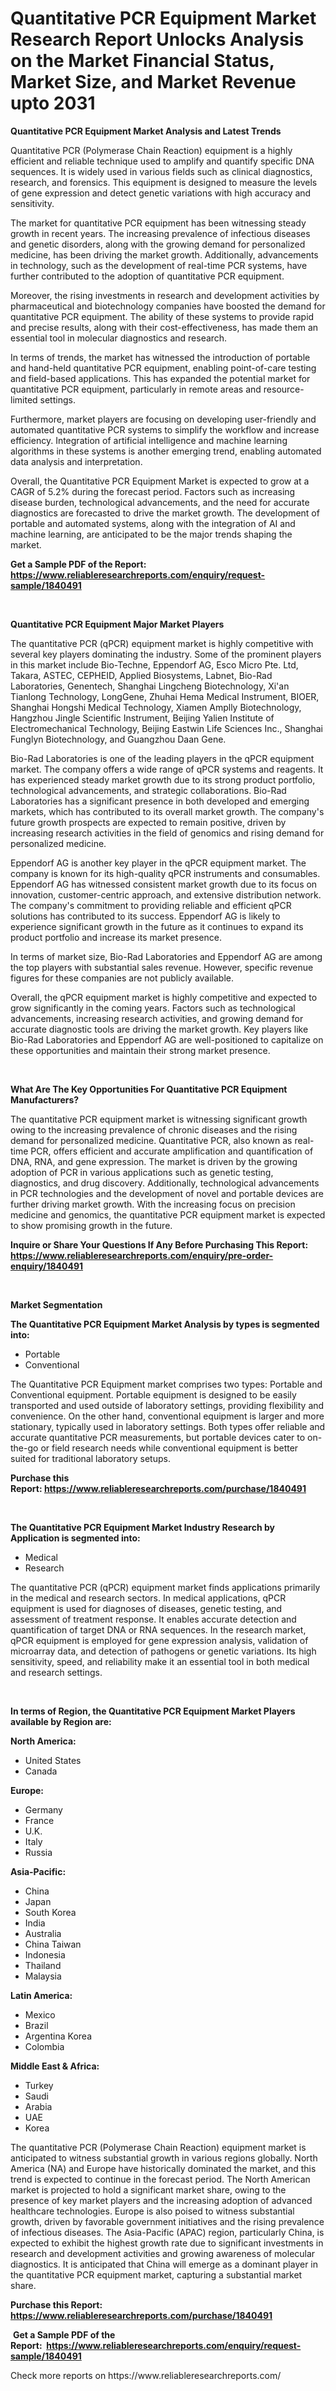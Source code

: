 <p><h1>Quantitative PCR Equipment Market Research Report Unlocks Analysis on the Market Financial Status, Market Size, and Market Revenue upto 2031</h1></p><p><strong>Quantitative PCR Equipment Market Analysis and Latest Trends</strong></p>
<p><p>Quantitative PCR (Polymerase Chain Reaction) equipment is a highly efficient and reliable technique used to amplify and quantify specific DNA sequences. It is widely used in various fields such as clinical diagnostics, research, and forensics. This equipment is designed to measure the levels of gene expression and detect genetic variations with high accuracy and sensitivity.</p><p>The market for quantitative PCR equipment has been witnessing steady growth in recent years. The increasing prevalence of infectious diseases and genetic disorders, along with the growing demand for personalized medicine, has been driving the market growth. Additionally, advancements in technology, such as the development of real-time PCR systems, have further contributed to the adoption of quantitative PCR equipment.</p><p>Moreover, the rising investments in research and development activities by pharmaceutical and biotechnology companies have boosted the demand for quantitative PCR equipment. The ability of these systems to provide rapid and precise results, along with their cost-effectiveness, has made them an essential tool in molecular diagnostics and research.</p><p>In terms of trends, the market has witnessed the introduction of portable and hand-held quantitative PCR equipment, enabling point-of-care testing and field-based applications. This has expanded the potential market for quantitative PCR equipment, particularly in remote areas and resource-limited settings.</p><p>Furthermore, market players are focusing on developing user-friendly and automated quantitative PCR systems to simplify the workflow and increase efficiency. Integration of artificial intelligence and machine learning algorithms in these systems is another emerging trend, enabling automated data analysis and interpretation.</p><p>Overall, the Quantitative PCR Equipment Market is expected to grow at a CAGR of 5.2% during the forecast period. Factors such as increasing disease burden, technological advancements, and the need for accurate diagnostics are forecasted to drive the market growth. The development of portable and automated systems, along with the integration of AI and machine learning, are anticipated to be the major trends shaping the market.</p></p>
<p><strong>Get a Sample PDF of the Report:&nbsp; <a href="https://www.reliableresearchreports.com/enquiry/request-sample/1840491">https://www.reliableresearchreports.com/enquiry/request-sample/1840491</a></strong></p>
<p>&nbsp;</p>
<p><strong>Quantitative PCR Equipment Major Market Players</strong></p>
<p><p>The quantitative PCR (qPCR) equipment market is highly competitive with several key players dominating the industry. Some of the prominent players in this market include Bio-Techne, Eppendorf AG, Esco Micro Pte. Ltd, Takara, ASTEC, CEPHEID, Applied Biosystems, Labnet, Bio-Rad Laboratories, Genentech, Shanghai Lingcheng Biotechnology, Xi'an Tianlong Technology, LongGene, Zhuhai Hema Medical Instrument, BIOER, Shanghai Hongshi Medical Technology, Xiamen Amplly Biotechnology, Hangzhou Jingle Scientific Instrument, Beijing Yalien Institute of Electromechanical Technology, Beijing Eastwin Life Sciences Inc., Shanghai Funglyn Biotechnology, and Guangzhou Daan Gene.</p><p>Bio-Rad Laboratories is one of the leading players in the qPCR equipment market. The company offers a wide range of qPCR systems and reagents. It has experienced steady market growth due to its strong product portfolio, technological advancements, and strategic collaborations. Bio-Rad Laboratories has a significant presence in both developed and emerging markets, which has contributed to its overall market growth. The company's future growth prospects are expected to remain positive, driven by increasing research activities in the field of genomics and rising demand for personalized medicine.</p><p>Eppendorf AG is another key player in the qPCR equipment market. The company is known for its high-quality qPCR instruments and consumables. Eppendorf AG has witnessed consistent market growth due to its focus on innovation, customer-centric approach, and extensive distribution network. The company's commitment to providing reliable and efficient qPCR solutions has contributed to its success. Eppendorf AG is likely to experience significant growth in the future as it continues to expand its product portfolio and increase its market presence.</p><p>In terms of market size, Bio-Rad Laboratories and Eppendorf AG are among the top players with substantial sales revenue. However, specific revenue figures for these companies are not publicly available.</p><p>Overall, the qPCR equipment market is highly competitive and expected to grow significantly in the coming years. Factors such as technological advancements, increasing research activities, and growing demand for accurate diagnostic tools are driving the market growth. Key players like Bio-Rad Laboratories and Eppendorf AG are well-positioned to capitalize on these opportunities and maintain their strong market presence.</p></p>
<p>&nbsp;</p>
<p><strong>What Are The Key Opportunities For Quantitative PCR Equipment Manufacturers?</strong></p>
<p><p>The quantitative PCR equipment market is witnessing significant growth owing to the increasing prevalence of chronic diseases and the rising demand for personalized medicine. Quantitative PCR, also known as real-time PCR, offers efficient and accurate amplification and quantification of DNA, RNA, and gene expression. The market is driven by the growing adoption of PCR in various applications such as genetic testing, diagnostics, and drug discovery. Additionally, technological advancements in PCR technologies and the development of novel and portable devices are further driving market growth. With the increasing focus on precision medicine and genomics, the quantitative PCR equipment market is expected to show promising growth in the future.</p></p>
<p><strong>Inquire or Share Your Questions If Any Before Purchasing This Report: <a href="https://www.reliableresearchreports.com/enquiry/pre-order-enquiry/1840491">https://www.reliableresearchreports.com/enquiry/pre-order-enquiry/1840491</a></strong></p>
<p>&nbsp;</p>
<p><strong>Market Segmentation</strong></p>
<p><strong>The Quantitative PCR Equipment Market Analysis by types is segmented into:</strong></p>
<p><ul><li>Portable</li><li>Conventional</li></ul></p>
<p><p>The Quantitative PCR Equipment market comprises two types: Portable and Conventional equipment. Portable equipment is designed to be easily transported and used outside of laboratory settings, providing flexibility and convenience. On the other hand, conventional equipment is larger and more stationary, typically used in laboratory settings. Both types offer reliable and accurate quantitative PCR measurements, but portable devices cater to on-the-go or field research needs while conventional equipment is better suited for traditional laboratory setups.</p></p>
<p><strong>Purchase this Report:&nbsp;<a href="https://www.reliableresearchreports.com/purchase/1840491">https://www.reliableresearchreports.com/purchase/1840491</a></strong></p>
<p>&nbsp;</p>
<p><strong>The Quantitative PCR Equipment Market Industry Research by Application is segmented into:</strong></p>
<p><ul><li>Medical</li><li>Research</li></ul></p>
<p><p>The quantitative PCR (qPCR) equipment market finds applications primarily in the medical and research sectors. In medical applications, qPCR equipment is used for diagnoses of diseases, genetic testing, and assessment of treatment response. It enables accurate detection and quantification of target DNA or RNA sequences. In the research market, qPCR equipment is employed for gene expression analysis, validation of microarray data, and detection of pathogens or genetic variations. Its high sensitivity, speed, and reliability make it an essential tool in both medical and research settings.</p></p>
<p>&nbsp;</p>
<p><strong>In terms of Region, the Quantitative PCR Equipment Market Players available by Region are:</strong></p>
<p>
    <p> <strong> North America: </strong>
        <ul>
            <li>United States</li>
            <li>Canada</li>
        </ul>
        </p> 
    <p> <strong> Europe: </strong>
        <ul>
            <li>Germany</li>
            <li>France</li>
            <li>U.K.</li>
            <li>Italy</li>
            <li>Russia</li>
        </ul>
        </p> 
    <p> <strong> Asia-Pacific: </strong>
        <ul>
            <li>China</li>
            <li>Japan</li>
            <li>South Korea</li>
            <li>India</li>
            <li>Australia</li>
            <li>China Taiwan</li>
            <li>Indonesia</li>
            <li>Thailand</li>
            <li>Malaysia</li>
        </ul>
        </p> 
    <p> <strong> Latin America: </strong>
        <ul>
            <li>Mexico</li>
            <li>Brazil</li>
            <li>Argentina Korea</li>
            <li>Colombia</li>
        </ul>
        </p> 
    <p> <strong> Middle East & Africa: </strong>
        <ul>
            <li>Turkey</li>
            <li>Saudi</li>
            <li>Arabia</li>
            <li>UAE</li>
            <li>Korea</li>
        </ul>
    </p>
    </p>
<p><p>The quantitative PCR (Polymerase Chain Reaction) equipment market is anticipated to witness substantial growth in various regions globally. North America (NA) and Europe have historically dominated the market, and this trend is expected to continue in the forecast period. The North American market is projected to hold a significant market share, owing to the presence of key market players and the increasing adoption of advanced healthcare technologies. Europe is also poised to witness substantial growth, driven by favorable government initiatives and the rising prevalence of infectious diseases. The Asia-Pacific (APAC) region, particularly China, is expected to exhibit the highest growth rate due to significant investments in research and development activities and growing awareness of molecular diagnostics. It is anticipated that China will emerge as a dominant player in the quantitative PCR equipment market, capturing a substantial market share.</p></p>
<p><strong>Purchase this Report: <a href="https://www.reliableresearchreports.com/purchase/1840491">https://www.reliableresearchreports.com/purchase/1840491</a></strong></p>
<p>&nbsp;<strong>Get a Sample PDF of the Report:&nbsp;&nbsp;<a href="https://www.reliableresearchreports.com/enquiry/request-sample/1840491">https://www.reliableresearchreports.com/enquiry/request-sample/1840491</a></strong></p>
<p><strong></strong></p>
<p>Check more reports on https://www.reliableresearchreports.com/</p>